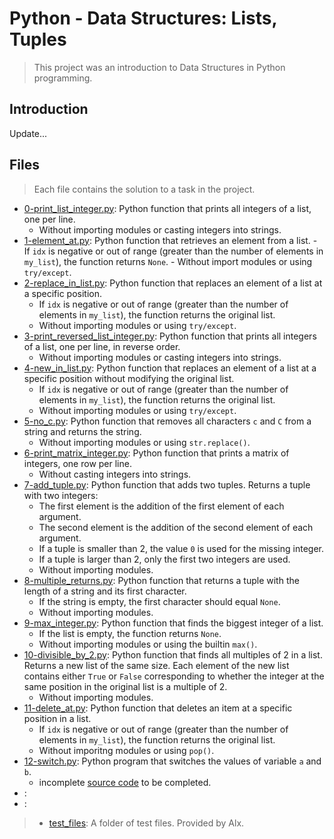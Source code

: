 # Python - Data Structures: Lists, Tuples

> This project was an introduction to Data Structures in Python programming.

## Introduction

Update...

## Files

> Each file contains the solution to a task in the project.

- [0-print_list_integer.py](https://github.com/Ebube-Ochemba/alx-higher_level_programming/blob/master/0x03-python-data_structures/0-print_list_integer.py): Python function that prints all integers of a list, one per line.
	- Without importing modules or casting integers into strings.
- [1-element_at.py](https://github.com/Ebube-Ochemba/alx-higher_level_programming/blob/master/0x03-python-data_structures/1-element_at.py): Python function that retrieves an element from a list.
        - If `idx` is negative or out of range (greater than the number of elements in `my_list`), the function returns `None`.
        - Without import modules or using `try/except`.
- [2-replace_in_list.py](https://github.com/Ebube-Ochemba/alx-higher_level_programming/blob/master/0x03-python-data_structures/2-replace_in_list.py): Python function that replaces an element of a list at a specific position.
	- If `idx` is negative or out of range (greater than the number of elements in `my_list`), the function returns the original list.
	- Without importing modules or using `try/except`.
- [3-print_reversed_list_integer.py](https://github.com/Ebube-Ochemba/alx-higher_level_programming/blob/master/0x03-python-data_structures/3-print_reversed_list_integer.py): Python function that prints all integers of a list, one per line, in reverse order.
	- Without importing modules or casting integers into strings.
- [4-new_in_list.py](https://github.com/Ebube-Ochemba/alx-higher_level_programming/blob/master/0x03-python-data_structures/4-new_in_list.py): Python function that replaces an element of a list at a specific position without modifying the original list.
	- If `idx` is negative or out of range (greater than the number of elements in `my_list`), the function returns the original list.
	- Without importing modules or using `try/except`.
- [5-no_c.py](https://github.com/Ebube-Ochemba/alx-higher_level_programming/blob/master/0x03-python-data_structures/5-no_c.py): Python function that removes all characters `c` and `C` from a string and returns the string.
	- Without importing modules or using `str.replace()`.
- [6-print_matrix_integer.py](https://github.com/Ebube-Ochemba/alx-higher_level_programming/blob/master/0x03-python-data_structures/6-print_matrix_integer.py): Python function that prints a matrix of integers, one row per line.
	- Without casting integers into strings.
- [7-add_tuple.py](https://github.com/Ebube-Ochemba/alx-higher_level_programming/blob/master/0x03-python-data_structures/7-add_tuple.py): Python function that adds two tuples.
Returns a tuple with two integers:
	- The first element is the addition of the first element of each argument.
	- The second element is the addition of the second element of each argument.
	- If a tuple is smaller than 2, the value `0` is used for the missing integer.
	- If a tuple is larger than 2, only the first two integers are used.
	- Without importing modules.
- [8-multiple_returns.py](https://github.com/Ebube-Ochemba/alx-higher_level_programming/blob/master/0x03-python-data_structures/8-multiple_returns.py): Python function that returns a tuple with the length of a string and its first character.
	- If the string is empty, the first character should equal `None`.
	- Without importing modules.
- [9-max_integer.py](https://github.com/Ebube-Ochemba/alx-higher_level_programming/blob/master/0x03-python-data_structures/9-max_integer.py): Python function that finds the biggest integer of a list.
	- If the list is empty, the function returns `None`.
	- Without importing modules or using the builtin `max()`.
- [10-divisible_by_2.py](https://github.com/Ebube-Ochemba/alx-higher_level_programming/blob/master/0x03-python-data_structures/10-divisible_by_2.py): Python function that finds all multiples of 2 in a list. Returns a new list of the same size. Each element of the new list contains either `True` or `False` corresponding to whether the integer at the same position in the original list is a multiple of 2.
	- Without importing modules.
- [11-delete_at.py](https://github.com/Ebube-Ochemba/alx-higher_level_programming/blob/master/0x03-python-data_structures/11-delete_at.py): Python function that deletes an item at a specific position in a list.
	- If `idx` is negative or out of range (greater than the number of elements in `my_list`), the function returns the original list.
	- Without imporitng modules or using `pop()`.
- [12-switch.py](https://github.com/Ebube-Ochemba/alx-higher_level_programming/blob/master/0x03-python-data_structures/12-switch.py): Python program that switches the values of variable `a` and `b`.
	- incomplete [source code](https://intranet.alxswe.com/rltoken/9kg8R2hfPSN5pClcVAeGlA) to be completed.
- []():
- []():

> - [test_files](https://github.com/Ebube-Ochemba/alx-higher_level_programming/tree/master/0x03-python-data_structures/test_files): A folder of test files. Provided by Alx.
